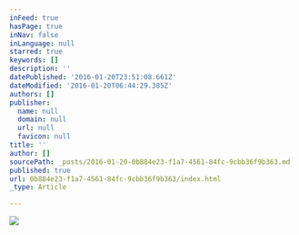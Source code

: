 ```yaml
---
inFeed: true
hasPage: true
inNav: false
inLanguage: null
starred: true
keywords: []
description: ''
datePublished: '2016-01-20T23:51:08.661Z'
dateModified: '2016-01-20T06:44:29.385Z'
authors: []
publisher:
  name: null
  domain: null
  url: null
  favicon: null
title: ''
author: []
sourcePath: _posts/2016-01-20-0b884e23-f1a7-4561-84fc-9cbb36f9b363.md
published: true
url: 0b884e23-f1a7-4561-84fc-9cbb36f9b363/index.html
_type: Article

---
```

![](https://the-grid-user-content.s3-us-west-2.amazonaws.com/20eb0923-11ef-4db8-9e01-98d65538c15a.jpg)